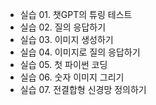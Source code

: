 - 실습 01. 챗GPT의 튜링 테스트
- 실습 02. 질의 응답하기
- 실습 03. 이미지 생성하기
- 실습 04. 이미지로 질의 응답하기
- 실습 05. 첫 파이썬 코딩
- 실습 06. 숫자 이미지 그리기
- 실습 07. 전결합형 신경망 정의하기
